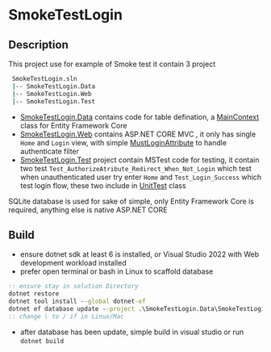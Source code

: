 # SmokeTestLogin

## Description
This project use for example of Smoke test it contain 3 project
```bash
 SmokeTestLogin.sln
 |-- SmokeTestLogin.Data
 |-- SmokeTestLogin.Web
 |-- SmokeTestLogin.Test

```
* [SmokeTestLogin.Data](./SmokeTestLogin.Data) contains code for table defination, a [MainContext](./SmokeTestLogin.Data/MainContext.cs) class for Entity Framework Core
* [SmokeTestLogin.Web](./SmokeTestLogin) contains ASP.NET CORE MVC , it only has single `Home` and `Login` view, with simple [MustLoginAttribute](./SmokeTestLogin/Customs/MustLoginAttribute.cs) to handle authenticate filter
* [SmokeTestLogin.Test](./SmokeTestLogin.Test) project contain MSTest code for testing, it contain two test `Test_AuthorizeAtribute_Redirect_When_Not_Login` which test when unauthenticated user try enter `Home` and `Test_Login_Success` which test login flow, these two include in [UnitTest](./SmokeTestLogin.Test/UnitTest.cs) class

SQLite database is used for sake of simple, only Entity Framework Core is required, anything else is native ASP.NET CORE 

## Build

 - ensure dotnet sdk at least 6 is installed, or Visual Studio 2022 with Web development workload installed
- prefer open terminal or bash in Linux to scaffold database

 ```cmd
 :: ensure stay in solution Directory
 dotnet restore
 dotnet tool install --global dotnet-ef
 dotnet ef database update --project .\SmokeTestLogin.Data\SmokeTestLogin.Data.csproj --startup-project .\SmokeTestLogin\SmokeTestLogin.Web.csproj
 :: change \ to / if in Linux/Mac
 ```
 - after database has been update, simple build in visual studio or run `dotnet build`
 